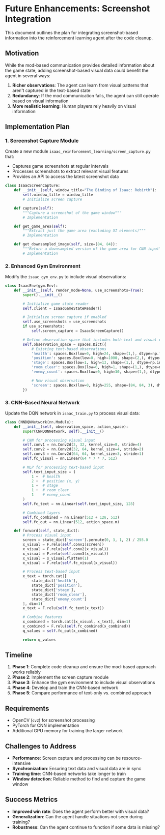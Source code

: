 # Future Enhancements: Screenshot Integration

This document outlines the plan for integrating screenshot-based information into the reinforcement learning agent after the code cleanup.

## Motivation

While the mod-based communication provides detailed information about the game state, adding screenshot-based visual data could benefit the agent in several ways:

1. **Richer observations**: The agent can learn from visual patterns that aren't captured in the text-based state
2. **Redundancy**: If the mod communication fails, the agent can still operate based on visual information
3. **More realistic learning**: Human players rely heavily on visual information

## Implementation Plan

### 1. Screenshot Capture Module

Create a new module `isaac_reinforcement_learning/screen_capture.py` that:

- Captures game screenshots at regular intervals
- Processes screenshots to extract relevant visual features
- Provides an API to access the latest screenshot data

```python
class IsaacScreenCapture:
    def __init__(self, window_title="The Binding of Isaac: Rebirth"):
        self.window_title = window_title
        # Initialize screen capture

    def capture(self):
        """Capture a screenshot of the game window"""
        # Implementation

    def get_game_area(self):
        """Extract just the game area (excluding UI elements)"""
        # Implementation

    def get_downsampled_image(self, size=(84, 84)):
        """Return a downsampled version of the game area for CNN input"""
        # Implementation
```

### 2. Enhanced Gym Environment

Modify the `isaac_gym_env.py` to include visual observations:

```python
class IsaacEnv(gym.Env):
    def __init__(self, render_mode=None, use_screenshots=True):
        super().__init__()

        # Initialize game state reader
        self.client = IsaacGameStateReader()

        # Initialize screen capture if enabled
        self.use_screenshots = use_screenshots
        if use_screenshots:
            self.screen_capture = IsaacScreenCapture()

        # Define observation space that includes both text and visual data
        self.observation_space = spaces.Dict({
            # Existing text-based observations
            'health': spaces.Box(low=0, high=24, shape=(1,), dtype=np.float32),
            'position': spaces.Box(low=0, high=1000, shape=(2,), dtype=np.float32),
            'stage': spaces.Box(low=1, high=13, shape=(1,), dtype=np.int32),
            'room_clear': spaces.Box(low=0, high=1, shape=(1,), dtype=np.int32),
            'enemy_count': spaces.Box(low=0, high=30, shape=(1,), dtype=np.int32),

            # New visual observation
            'screen': spaces.Box(low=0, high=255, shape=(84, 84, 3), dtype=np.uint8)
        })
```

### 3. CNN-Based Neural Network

Update the DQN network in `isaac_train.py` to process visual data:

```python
class CNNDQNNetwork(nn.Module):
    def __init__(self, observation_space, action_space):
        super(CNNDQNNetwork, self).__init__()

        # CNN for processing visual input
        self.conv1 = nn.Conv2d(3, 32, kernel_size=8, stride=4)
        self.conv2 = nn.Conv2d(32, 64, kernel_size=4, stride=2)
        self.conv3 = nn.Conv2d(64, 64, kernel_size=3, stride=1)
        self.fc_visual = nn.Linear(64 * 7 * 7, 512)

        # MLP for processing text-based input
        self.text_input_size = (
            1 +  # health
            2 +  # position (x, y)
            1 +  # stage
            1 +  # room_clear
            1    # enemy_count
        )
        self.fc_text = nn.Linear(self.text_input_size, 128)

        # Combined layers
        self.fc_combined = nn.Linear(512 + 128, 512)
        self.fc_out = nn.Linear(512, action_space.n)

    def forward(self, state_dict):
        # Process visual input
        screen = state_dict['screen'].permute(0, 3, 1, 2) / 255.0
        x_visual = F.relu(self.conv1(screen))
        x_visual = F.relu(self.conv2(x_visual))
        x_visual = F.relu(self.conv3(x_visual))
        x_visual = x_visual.flatten(1)
        x_visual = F.relu(self.fc_visual(x_visual))

        # Process text-based input
        x_text = torch.cat([
            state_dict['health'],
            state_dict['position'],
            state_dict['stage'],
            state_dict['room_clear'],
            state_dict['enemy_count']
        ], dim=1)
        x_text = F.relu(self.fc_text(x_text))

        # Combine features
        x_combined = torch.cat([x_visual, x_text], dim=1)
        x_combined = F.relu(self.fc_combined(x_combined))
        q_values = self.fc_out(x_combined)

        return q_values
```

## Timeline

1. **Phase 1**: Complete code cleanup and ensure the mod-based approach works reliably
2. **Phase 2**: Implement the screen capture module
3. **Phase 3**: Enhance the gym environment to include visual observations
4. **Phase 4**: Develop and train the CNN-based network
5. **Phase 5**: Compare performance of text-only vs. combined approach

## Requirements

- OpenCV (`cv2`) for screenshot processing
- PyTorch for CNN implementation
- Additional GPU memory for training the larger network

## Challenges to Address

- **Performance**: Screen capture and processing can be resource-intensive
- **Synchronization**: Ensuring text data and visual data are in sync
- **Training time**: CNN-based networks take longer to train
- **Window detection**: Reliable method to find and capture the game window

## Success Metrics

- **Improved win rate**: Does the agent perform better with visual data?
- **Generalization**: Can the agent handle situations not seen during training?
- **Robustness**: Can the agent continue to function if some data is missing?
